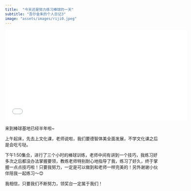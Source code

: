 ```yaml
---
title:  "今天还是努力练习棒球的一天"
subtitle: "吾尔金朱的个人日记3"
image: "assets/images/riji0.jpeg"
---
```


<p align="center"><iframe height=300 width=600 src="{{ site.baseurl }}/assets/images/bangqiuxunlian.mp4" frameborder=0 allowfullscreen></iframe></p>

来到棒球基地已经半年啦~

上午起床，先去上文化课，老师说啦，我们要德智体美全面发展，不学文化课之后是会吃亏哒。  

下午1:50集合，进行了三个小时的棒球训练，老师中间有讲到一个技巧，我练习好多次之后都没办法掌握要领，教练老师特别耐心地指导了我，练习了好久，终于掌握一点点技巧啦！只要我努力，一定是可以做到和老师一样完美的！另外谢谢小伙伴陪我一起练习～😊

我相信，只要我们不断努力，领奖台一定属于我们！

